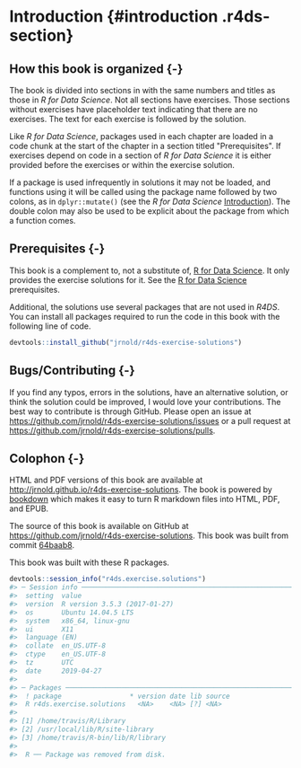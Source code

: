 
# Introduction {#introduction .r4ds-section}



## How this book is organized {-}

The book is divided into sections in with the same numbers and titles as those in *R for Data Science*. 
Not all sections have exercises.
Those sections without exercises have placeholder text indicating that there are no exercises.
The text for each exercise is followed by the solution. 

Like *R for Data Science*, packages used in each chapter are loaded in a code chunk at the start of the chapter in a section titled "Prerequisites".
If exercises depend on code in a section of *R for Data Science* it is either provided before the exercises or within the exercise solution.

If a package is used infrequently in solutions it may not be loaded, and functions using it will be called using the package name followed by two colons, as in `dplyr::mutate()` (see the *R for Data Science* [Introduction](http://r4ds.had.co.nz/introduction.html#running-r-code)).
The double colon may also be used to be explicit about the package from which a function comes.

## Prerequisites {-}

This book is a complement to, not a substitute of, [R for Data Science]().
It only provides the exercise solutions for it. 
See the [R for Data Science](https://r4ds.had.co.nz/introduction.html#prerequisites) prerequisites.

Additional, the solutions use several packages that are not used in *R4DS*.
You can install all packages required to run the code in this book with the following line of code.

```r
devtools::install_github("jrnold/r4ds-exercise-solutions")
```

## Bugs/Contributing {-}

If you find any typos, errors in the solutions, have an alternative solution,
or think the solution could be improved, I would love your contributions.
The best way to contribute is through GitHub.
Please open an issue at <https://github.com/jrnold/r4ds-exercise-solutions/issues> or a pull request at
<https://github.com/jrnold/r4ds-exercise-solutions/pulls>.

## Colophon {-}



HTML and PDF versions of this book are available at <http://jrnold.github.io/r4ds-exercise-solutions>.
The book is powered by [bookdown](https://bookdown.org) which makes it easy to turn R markdown files into HTML, PDF, and EPUB.

The source of this book is available on GitHub at <https://github.com/jrnold/r4ds-exercise-solutions>.
This book was built from commit [64baab8](https://github.com/jrnold/r4ds-exercise-solutions/tree/64baab89df40f26558196c967c48e184f8ce964c).

This book was built with these R packages.

```r
devtools::session_info("r4ds.exercise.solutions")
#> ─ Session info ──────────────────────────────────────────────────────────
#>  setting  value                       
#>  version  R version 3.5.3 (2017-01-27)
#>  os       Ubuntu 14.04.5 LTS          
#>  system   x86_64, linux-gnu           
#>  ui       X11                         
#>  language (EN)                        
#>  collate  en_US.UTF-8                 
#>  ctype    en_US.UTF-8                 
#>  tz       UTC                         
#>  date     2019-04-27                  
#> 
#> ─ Packages ──────────────────────────────────────────────────────────────
#>  ! package                 * version date lib source
#>  R r4ds.exercise.solutions   <NA>    <NA> [?] <NA>  
#> 
#> [1] /home/travis/R/Library
#> [2] /usr/local/lib/R/site-library
#> [3] /home/travis/R-bin/lib/R/library
#> 
#>  R ── Package was removed from disk.
```

